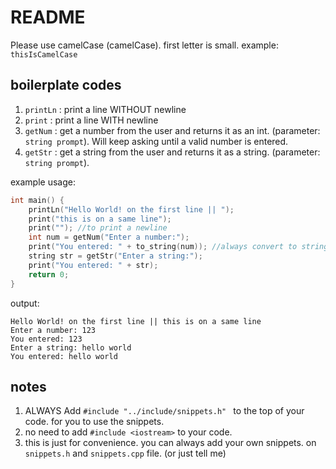 <!-- header -->

# README

Please use camelCase (camelCase). first letter is small. example: `thisIsCamelCase`

## boilerplate codes

1. `printLn` : print a line WITHOUT newline
2. `print` : print a line WITH newline
3. `getNum` : get a number from the user and returns it as an int. (parameter: ` string prompt`). Will keep asking until a valid number is entered.
4. `getStr` : get a string from the user and returns it as a string. (parameter: ` string prompt`).

example usage:

```cpp
int main() {
    printLn("Hello World! on the first line || ");
    print("this is on a same line");
    print(""); //to print a newline
    int num = getNum("Enter a number:");
    print("You entered: " + to_string(num)); //always convert to string before printing
    string str = getStr("Enter a string:");
    print("You entered: " + str);
    return 0;
}
```

output:

```
Hello World! on the first line || this is on a same line
Enter a number: 123
You entered: 123
Enter a string: hello world
You entered: hello world
```

## notes

1. ALWAYS Add `#include "../include/snippets.h" ` to the top of your code. for you to use the snippets.
2. no need to add `#include <iostream>` to your code.
3. this is just for convenience. you can always add your own snippets. on `snippets.h` and `snippets.cpp` file. (or just tell me)
